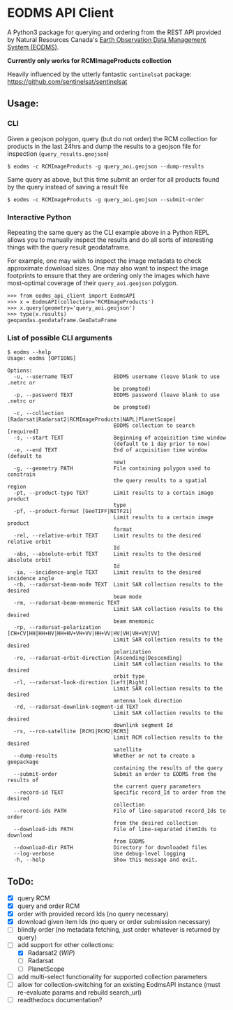 # EODMS API Client

A Python3 package for querying and ordering from the REST API provided by Natural Resources Canada's [Earth Observation Data Management System (EODMS)](https://www.eodms-sgdot.nrcan-rncan.gc.ca/index_en.jsp).

**Currently only works for RCMImageProducts collection**

Heavily influenced by the utterly fantastic `sentinelsat` package: https://github.com/sentinelsat/sentinelsat

## Usage:

### CLI

Given a geojson polygon, query (but do not order) the RCM collection for products in the last 24hrs and dump the results to a geojson file for inspection (`query_results.geojson`)

```
$ eodms -c RCMImageProducts -g query_aoi.geojson --dump-results
```

Same query as above, but this time submit an order for all products found by the query instead of saving a result file

```
$ eodms -c RCMImageProducts -g query_aoi.geojson --submit-order
```

### Interactive Python

Repeating the same query as the CLI example above in a Python REPL allows you to manually inspect the results and do all sorts of interesting things with the query result geodataframe. 

For example, one may wish to inspect the image metadata to check approximate download sizes. One may also want to inspect the image footprints to ensure that they are ordering only the images which have most-optimal coverage of their `query_aoi.geojson` polygon.

```
>>> from eodms_api_client import EodmsAPI
>>> x = EodmsAPI(collection='RCMImageProducts')
>>> x.query(geometry='query_aoi.geojson')
>>> type(x.results)
geopandas.geodataframe.GeoDataFrame
```

### List of possible CLI arguments

```
$ eodms --help
Usage: eodms [OPTIONS]

Options:
  -u, --username TEXT             EODMS username (leave blank to use .netrc or
                                  be prompted)
  -p, --password TEXT             EODMS password (leave blank to use .netrc or
                                  be prompted)
  -c, --collection [Radarsat|Radarsat2|RCMImageProducts|NAPL|PlanetScope]
                                  EODMS collection to search  [required]
  -s, --start TEXT                Beginning of acquisition time window
                                  (default to 1 day prior to now)
  -e, --end TEXT                  End of acquisition time window (default to
                                  now)
  -g, --geometry PATH             File containing polygon used to constrain
                                  the query results to a spatial region
  -pt, --product-type TEXT        Limit results to a certain image product
                                  type
  -pf, --product-format [GeoTIFF|NITF21]
                                  Limit results to a certain image product
                                  format
  -rel, --relative-orbit TEXT     Limit results to the desired relative orbit
                                  Id
  -abs, --absolute-orbit TEXT     Limit results to the desired absolute orbit
                                  Id
  -ia, --incidence-angle TEXT     Limit results to the desired incidence angle
  -rb, --radarsat-beam-mode TEXT  Limit SAR collection results to the desired
                                  beam mode
  -rm, --radarsat-beam-mnemonic TEXT
                                  Limit SAR collection results to the desired
                                  beam mnemonic
  -rp, --radarsat-polarization [CH+CV|HH|HH+HV|HH+HV+VH+VV|HH+VV|HV|VH|VH+VV|VV]
                                  Limit SAR collection results to the desired
                                  polarization
  -ro, --radarsat-orbit-direction [Ascending|Descending]
                                  Limit SAR collection results to the desired
                                  orbit type
  -rl, --radarsat-look-direction [Left|Right]
                                  Limit SAR collection results to the desired
                                  antenna look direction
  -rd, --radarsat-downlink-segment-id TEXT
                                  Limit SAR collection results to the desired
                                  downlink segment Id
  -rs, --rcm-satellite [RCM1|RCM2|RCM3]
                                  Limit RCM collection results to the desired
                                  satellite
  --dump-results                  Whether or not to create a geopackage
                                  containing the results of the query
  --submit-order                  Submit an order to EODMS from the results of
                                  the current query parameters
  --record-id TEXT                Specific record_Id to order from the desired
                                  collection
  --record-ids PATH               File of line-separated record_Ids to order
                                  from the desired collection
  --download-ids PATH             File of line-separated itemIds to download
                                  from EODMS
  --download-dir PATH             Directory for downloaded files
  --log-verbose                   Use debug-level logging
  -h, --help                      Show this message and exit.
```

## ToDo:

- [x] query RCM
- [x] query and order RCM
- [x] order with provided record Ids (no query necessary)
- [x] download given item Ids (no query or order submission necessary)
- [ ] blindly order (no metadata fetching, just order whatever is returned by query)
- [ ] add support for other collections:
  - [x] Radarsat2 (*WIP*)
  - [ ] Radarsat
  - [ ] PlanetScope
- [ ] add multi-select functionality for supported collection parameters
- [ ] allow for collection-switching for an existing EodmsAPI instance (must re-evaluate params and rebuild search_url)
- [ ] readthedocs documentation?
